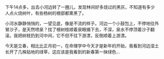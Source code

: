 下午14点多，出去小河边转了一圈儿，发现林间好多烧过的黑灰，不知道有多少人点火烧树叶，有些杨树的根部都熏黑了。

小河水静静悄悄的，一望见底，像是不流的样子。河边一个小鼓包上，不停地往外冒沙子，是天然喷泉？找了根树枝顺着泉眼捅下去，不深，泉水不停顶着沙子翻滚。我把树枝扔到河中间，它不但不往下游漂，反倒顺着上游漂。

今天是立春，相比比正月初一，在命理学中今天才是新年的开始，我看到河边湿土长开了几株贴地的绿草，这应该是我看到的新春第一抹绿色...
